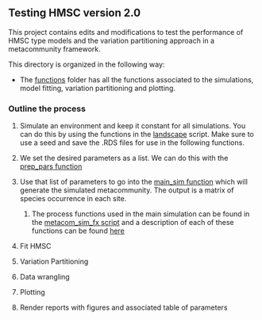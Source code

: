 ## Testing HMSC version 2.0

This project contains edits and modifications to test the performance of HMSC type models and the variation partitioning approach in a metacommunity framework.

This directory is organized in the following way:
 * The [functions](https://github.com/javirudolph/testingHMSC/tree/master/testingHMSCv2/functions) folder has all the functions associated to the simulations, model fitting, variation partitioning and plotting. 
 
 
 
### Outline the process

1. Simulate an environment and keep it constant for all simulations. You can do this by using the functions in the [landscape](https://github.com/javirudolph/testingHMSC/blob/master/testingHMSCv2/functions/landscape_fx.R) script. Make sure to use a seed and save the .RDS files for use in the following functions.

1. We set the desired parameters as a list. We can do this with the [prep_pars function](https://github.com/javirudolph/testingHMSC/blob/master/testingHMSCv2/functions/prep_pars_fx.R)

1. Use that list of parameters to go into the [main_sim function](https://github.com/javirudolph/testingHMSC/blob/master/testingHMSCv2/functions/main_sim_fx.R) which will generate the simulated metacommunity. The output is a matrix of species occurrence in each site.
    1. The process functions used in the main simulation can be found in the [metacom_sim_fx script](https://github.com/javirudolph/testingHMSC/blob/master/testingHMSCv2/functions/metacom_sim_fx.R) and a description of each of these functions can be found [here](https://github.com/javirudolph/testingHMSC/blob/master/aboutScripts-FAQ/metacom_sims_functions.md)

1. Fit HMSC

1. Variation Partitioning

1. Data wrangling

1. Plotting

1. Render reports with figures and associated table of parameters
